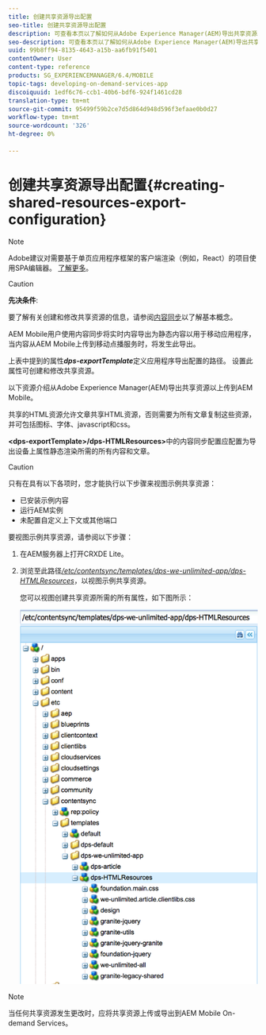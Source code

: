 ```yaml
---
title: 创建共享资源导出配置
seo-title: 创建共享资源导出配置
description: 可查看本页以了解如何从Adobe Experience Manager(AEM)导出共享资源以上传到AEM Mobile。
seo-description: 可查看本页以了解如何从Adobe Experience Manager(AEM)导出共享资源以上传到AEM Mobile。
uuid: 99b8ff94-8135-4643-a15b-aa6fb91f5401
contentOwner: User
content-type: reference
products: SG_EXPERIENCEMANAGER/6.4/MOBILE
topic-tags: developing-on-demand-services-app
discoiquuid: 1edf6c76-ccb1-40b6-bdf6-924f1461cd28
translation-type: tm+mt
source-git-commit: 95499f59b2ce7d5d864d948d596f3efaae0b0d27
workflow-type: tm+mt
source-wordcount: '326'
ht-degree: 0%

---
```



# 创建共享资源导出配置{#creating-shared-resources-export-configuration}

>[!NOTE]
>
>Adobe建议对需要基于单页应用程序框架的客户端渲染（例如，React）的项目使用SPA编辑器。 [了解更多](/help/sites-developing/spa-overview.md)。

>[!CAUTION]
>
>**先决条件**:
>
>要了解有关创建和修改共享资源的信息，请参阅[内容同步](/help/mobile/mobile-ondemand-contentsync.md)以了解基本概念。

AEM Mobile用户使用内容同步将实时内容导出为静态内容以用于移动应用程序，当内容从AEM Mobile上传到移动点播服务时，将发生此导出。

上表中提到的属性&#x200B;***dps-exportTemplate***&#x200B;定义应用程序导出配置的路径。 设置此属性可创建和修改共享资源。

以下资源介绍从Adobe Experience Manager(AEM)导出共享资源以上传到AEM Mobile。

共享的HTML资源允许文章共享HTML资源，否则需要为所有文章复制这些资源，并可包括图标、字体、javascript和css。

**&lt;dps-exportTemplate>/dps-HTMLResources>**&#x200B;中的内容同步配置应配置为导出设备上属性静态渲染所需的所有内容和文章。

>[!CAUTION]
>
>只有在具有以下各项时，您才能执行以下步骤来视图示例共享资源：
>
>* 已安装示例内容
>* 运行AEM实例
>* 未配置自定义上下文或其他端口

>



要视图示例共享资源，请参阅以下步骤：

1. 在AEM服务器上打开CRXDE Lite。
1. 浏览至此路径&#x200B;*[/etc/contentsync/templates/dps-we-unlimited-app/dps-HTMLResources](http://localhost:4502/crx/de/index.jsp#/etc/contentsync/templates/dps-we-unlimited-app/dps-HTMLResources)*，以视图示例共享资源。

   您可以视图创建共享资源所需的所有属性，如下图所示：

   ![chlimage_1-145](assets/chlimage_1-145.png)

>[!NOTE]
>
>当任何共享资源发生更改时，应将共享资源上传或导出到AEM Mobile On-demand Services。

